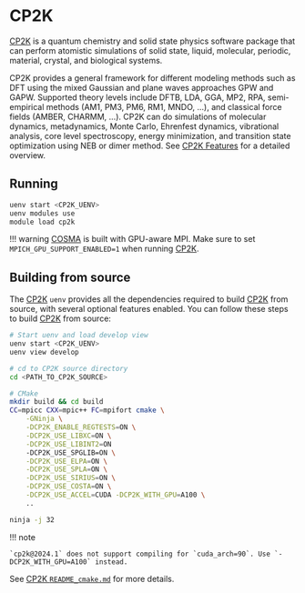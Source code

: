 # CP2K

[CP2K] is a quantum chemistry and solid state physics software package that can perform atomistic simulations of solid state, liquid, molecular, periodic, material, crystal, and biological systems.

CP2K provides a general framework for different modeling methods such as DFT using the mixed Gaussian and plane waves approaches GPW and GAPW. Supported theory levels include DFTB, LDA, GGA, MP2, RPA, semi-empirical methods (AM1, PM3, PM6, RM1, MNDO, …), and classical force fields (AMBER, CHARMM, …). CP2K can do simulations of molecular dynamics, metadynamics, Monte Carlo, Ehrenfest dynamics, vibrational analysis, core level spectroscopy, energy minimization, and transition state optimization using NEB or dimer method. See [CP2K Features] for a detailed overview.

## Running

```bash
uenv start <CP2K_UENV>
uenv modules use
module load cp2k
```

!!! warning
    [COSMA] is built with GPU-aware MPI. Make sure to set `MPICH_GPU_SUPPORT_ENABLED=1` when running [CP2K].

## Building from source

The [CP2K] `uenv` provides all the dependencies required to build [CP2K] from source, with several optional features enabled. You can follow these steps to build [CP2K] from source:

```bash
# Start uenv and load develop view
uenv start <CP2K_UENV>
uenv view develop

# cd to CP2K source directory
cd <PATH_TO_CP2K_SOURCE>

# CMake
mkdir build && cd build
CC=mpicc CXX=mpic++ FC=mpifort cmake \
    -GNinja \
    -DCP2K_ENABLE_REGTESTS=ON \
    -DCP2K_USE_LIBXC=ON \
    -DCP2K_USE_LIBINT2=ON 
    -DCP2K_USE_SPGLIB=ON \
    -DCP2K_USE_ELPA=ON \
    -DCP2K_USE_SPLA=ON \
    -DCP2K_USE_SIRIUS=ON \
    -DCP2K_USE_COSTA=ON \
    -DCP2K_USE_ACCEL=CUDA -DCP2K_WITH_GPU=A100 \
    ..

ninja -j 32
```

!!! note

    `cp2k@2024.1` does not support compiling for `cuda_arch=90`. Use `-DCP2K_WITH_GPU=A100` instead.

See [CP2K `README_cmake.md`](https://github.com/cp2k/cp2k/blob/master/README_cmake.md) for more details.

[CP2K]: https://www.cp2k.org/
[CP2K Features]: https://www.cp2k.org/features
[CP2K `README_cmake.md`]: https://github.com/cp2k/cp2k/blob/master/README_cmake.md
[COSMA]: https://github.com/eth-cscs/COSMA

